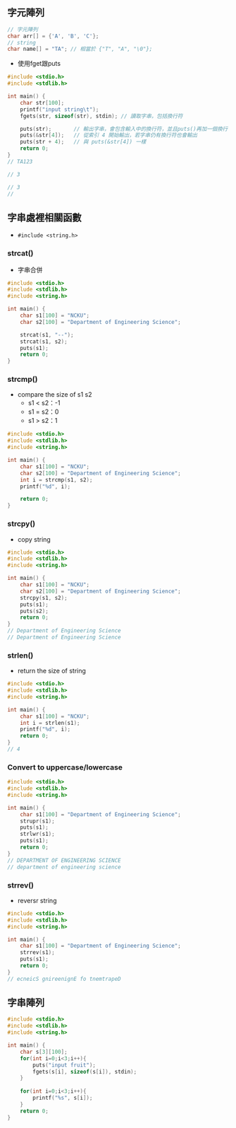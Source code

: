 ## 字元陣列

```c
// 字元陣列
char arr[] = {'A', 'B', 'C'};
// string
char name[] = "TA"; // 相當於 {"T", "A", "\0"};
```

- 使用fget跟puts
```c
#include <stdio.h>
#include <stdlib.h>

int main() {
    char str[100];
    printf("input string\t");
    fgets(str, sizeof(str), stdin); // 讀取字串，包括換行符

    puts(str);       // 輸出字串，會包含輸入中的換行符，並且puts()再加一個換行
    puts(&str[4]);   // 從索引 4 開始輸出，若字串仍有換行符也會輸出
    puts(str + 4);   // 與 puts(&str[4]) 一樣
    return 0;
}
// TA123

// 3

// 3
// 
```

## 字串處裡相關函數
- `#include <string.h>`

### strcat()
- 字串合併
```c
#include <stdio.h>
#include <stdlib.h>
#include <string.h>

int main() {
    char s1[100] = "NCKU";
    char s2[100] = "Department of Engineering Science";

    strcat(s1, "--");
    strcat(s1, s2);
    puts(s1);
    return 0;
}
```

### strcmp()
- compare the size of s1 s2
    - s1 < s2：-1
    - s1 = s2：0
    - s1 > s2：1
```c
#include <stdio.h>
#include <stdlib.h>
#include <string.h>

int main() {
    char s1[100] = "NCKU";
    char s2[100] = "Department of Engineering Science";
    int i = strcmp(s1, s2);
    printf("%d", i);

    return 0;
}
```

### strcpy()
- copy string
```c
#include <stdio.h>
#include <stdlib.h>
#include <string.h>

int main() {
    char s1[100] = "NCKU";
    char s2[100] = "Department of Engineering Science";
    strcpy(s1, s2);
    puts(s1);
    puts(s2);
    return 0;
}
// Department of Engineering Science
// Department of Engineering Science
```
### strlen()
- return the size of string
```c
#include <stdio.h>
#include <stdlib.h>
#include <string.h>

int main() {
    char s1[100] = "NCKU";
    int i = strlen(s1);
    printf("%d", i);
    return 0;
}
// 4
```

### Convert to uppercase/lowercase
```c
#include <stdio.h>
#include <stdlib.h>
#include <string.h>

int main() {
    char s1[100] = "Department of Engineering Science";
    strupr(s1);
    puts(s1);
    strlwr(s1);
    puts(s1);
    return 0;
}
// DEPARTMENT OF ENGINEERING SCIENCE
// department of engineering science
```

### strrev()
- reversr string
```c
#include <stdio.h>
#include <stdlib.h>
#include <string.h>

int main() {
    char s1[100] = "Department of Engineering Science";
    strrev(s1);
    puts(s1);
    return 0;
}
// ecneicS gnireenignE fo tnemtrapeD
```

## 字串陣列
```c
#include <stdio.h>
#include <stdlib.h>
#include <string.h>

int main() {
    char s[3][100];
    for(int i=0;i<3;i++){
        puts("input fruit");
        fgets(s[i], sizeof(s[i]), stdin);
    }
    
    for(int i=0;i<3;i++){
        printf("%s", s[i]);
    }
    return 0;
}
```
